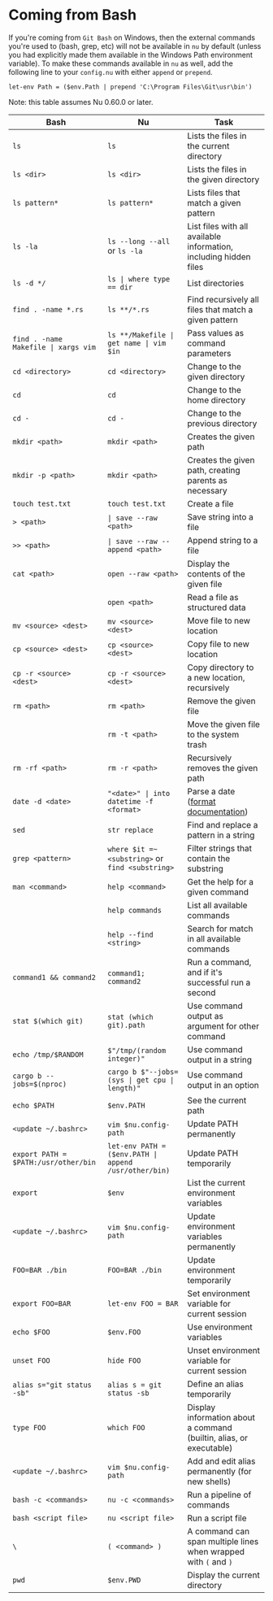 # Coming from Bash

If you're coming from `Git Bash` on Windows, then the external commands you're used to (bash, grep, etc) will not be available in `nu` by default (unless you had explicitly made them available in the Windows Path environment variable).
To make these commands available in `nu` as well, add the following line to your `config.nu` with either `append` or `prepend`.

```
let-env Path = ($env.Path | prepend 'C:\Program Files\Git\usr\bin')
```

Note: this table assumes Nu 0.60.0 or later.

| Bash                                 | Nu                                               | Task                                                              |
| ------------------------------------ | ------------------------------------------------ | ----------------------------------------------------------------- |
| `ls`                                 | `ls`                                             | Lists the files in the current directory                          |
| `ls <dir>`                           | `ls <dir>`                                       | Lists the files in the given directory                            |
| `ls pattern*`                        | `ls pattern*`                                    | Lists files that match a given pattern                            |
| `ls -la`                             | `ls --long --all` or `ls -la`                    | List files with all available information, including hidden files |
| `ls -d */`                           | `ls \| where type == dir`                        | List directories                                                  |
| `find . -name *.rs`                  | `ls **/*.rs`                                     | Find recursively all files that match a given pattern             |
| `find . -name Makefile \| xargs vim` | `ls **/Makefile \| get name \| vim $in`          | Pass values as command parameters                                 |
| `cd <directory>`                     | `cd <directory>`                                 | Change to the given directory                                     |
| `cd`                                 | `cd`                                             | Change to the home directory                                      |
| `cd -`                               | `cd -`                                           | Change to the previous directory                                  |
| `mkdir <path>`                       | `mkdir <path>`                                   | Creates the given path                                            |
| `mkdir -p <path>`                    | `mkdir <path>`                                   | Creates the given path, creating parents as necessary             |
| `touch test.txt`                     | `touch test.txt`                                 | Create a file                                                     |
| `> <path>`                           | `\| save --raw <path>`                           | Save string into a file                                           |
| `>> <path>`                          | `\| save --raw --append <path>`                  | Append string to a file                                           |
| `cat <path>`                         | `open --raw <path>`                              | Display the contents of the given file                            |
|                                      | `open <path>`                                    | Read a file as structured data                                    |
| `mv <source> <dest>`                 | `mv <source> <dest>`                             | Move file to new location                                         |
| `cp <source> <dest>`                 | `cp <source> <dest>`                             | Copy file to new location                                         |
| `cp -r <source> <dest>`              | `cp -r <source> <dest>`                          | Copy directory to a new location, recursively                     |
| `rm <path>`                          | `rm <path>`                                      | Remove the given file                                             |
|                                      | `rm -t <path>`                                   | Move the given file to the system trash                           |
| `rm -rf <path>`                      | `rm -r <path>`                                   | Recursively removes the given path                                |
| `date -d <date>`                     | `"<date>" \| into datetime -f <format>`          | Parse a date ([format documentation](https://docs.rs/chrono/0.4.15/chrono/format/strftime/index.html)) |
| `sed`                                | `str replace`                                    | Find and replace a pattern in a string                            |
| `grep <pattern>`                     | `where $it =~ <substring>` or `find <substring>` | Filter strings that contain the substring                         |
| `man <command>`                      | `help <command>`                                 | Get the help for a given command                                  |
|                                      | `help commands`                                  | List all available commands                                       |
|                                      | `help --find <string>`                           | Search for match in all available commands                        |
| `command1 && command2`               | `command1; command2`                             | Run a command, and if it's successful run a second                |
| `stat $(which git)`                  | `stat (which git).path`                          | Use command output as argument for other command                  |
| `echo /tmp/$RANDOM`                  | `$"/tmp/(random integer)"`                       | Use command output in a string                                    |
| `cargo b --jobs=$(nproc)`            | `cargo b $"--jobs=(sys \| get cpu \| length)"`   | Use command output in an option                                   |
| `echo $PATH`                         | `$env.PATH`                                      | See the current path                                              |
| `<update ~/.bashrc>`                 | `vim $nu.config-path`                            | Update PATH permanently                                           |
| `export PATH = $PATH:/usr/other/bin` | `let-env PATH = ($env.PATH \| append /usr/other/bin)` | Update PATH temporarily                                      |
| `export`                             | `$env`                                           | List the current environment variables                            |
| `<update ~/.bashrc>`                 | `vim $nu.config-path`                            | Update environment variables permanently                          |
| `FOO=BAR ./bin`                      | `FOO=BAR ./bin`                                  | Update environment temporarily                                    |
| `export FOO=BAR`                     | `let-env FOO = BAR`                              | Set environment variable for current session                      |
| `echo $FOO`                          | `$env.FOO`                                       | Use environment variables                                         |
| `unset FOO`                          | `hide FOO`                                       | Unset environment variable for current session                    |
| `alias s="git status -sb"`           | `alias s = git status -sb`                       | Define an alias temporarily                                       |
| `type FOO`                           | `which FOO`                                      | Display information about a command (builtin, alias, or executable) |
| `<update ~/.bashrc>`                 | `vim $nu.config-path`                            | Add and edit alias permanently (for new shells)                   |
| `bash -c <commands>`                 | `nu -c <commands>`                               | Run a pipeline of commands                                        |
| `bash <script file>`                 | `nu <script file>`                               | Run a script file                                                 |
| `\`                                  | `( <command> )`                                  | A command can span multiple lines when wrapped with `(` and `)`   |
| `pwd`                                | `$env.PWD`                                       | Display the current directory                                     |
